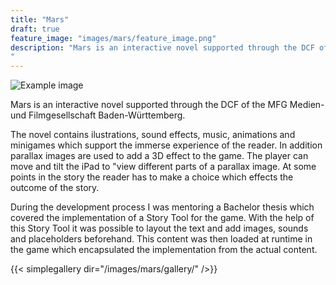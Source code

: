 ```yaml
---
title: "Mars"
draft: true
feature_image: "images/mars/feature_image.png"
description: "Mars is an interactive novel supported through the DCF of the MFG Medien- und Filmgesellschaft Baden-Württemberg.
"
---
```

![Example image](/images/mars/GameInfo.png )

Mars is an interactive novel supported through the DCF of the MFG Medien- und Filmgesellschaft Baden-Württemberg.


The novel contains ilustrations, sound effects, music, animations and minigames which support the immerse experience of the reader. In addition parallax images are used to add a 3D effect to the game. The player can move and tilt the iPad to "view different parts of a parallax image. At some points in the story the reader has to make a choice which effects the outcome of the story.

During the development process I was mentoring a Bachelor thesis which covered the implementation of a Story Tool for the game. With the help of this Story Tool it was possible to layout the text and add images, sounds and placeholders beforehand. This content was then loaded at runtime in the game which encapsulated the implementation from the actual content.

{{< simplegallery dir="/images/mars/gallery/" />}}